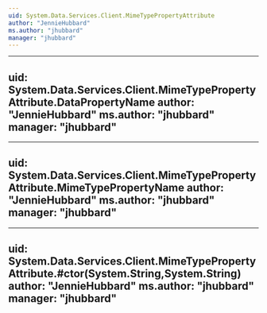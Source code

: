 ```yaml
---
uid: System.Data.Services.Client.MimeTypePropertyAttribute
author: "JennieHubbard"
ms.author: "jhubbard"
manager: "jhubbard"
---
```


---
uid: System.Data.Services.Client.MimeTypePropertyAttribute.DataPropertyName
author: "JennieHubbard"
ms.author: "jhubbard"
manager: "jhubbard"
---

---
uid: System.Data.Services.Client.MimeTypePropertyAttribute.MimeTypePropertyName
author: "JennieHubbard"
ms.author: "jhubbard"
manager: "jhubbard"
---

---
uid: System.Data.Services.Client.MimeTypePropertyAttribute.#ctor(System.String,System.String)
author: "JennieHubbard"
ms.author: "jhubbard"
manager: "jhubbard"
---
